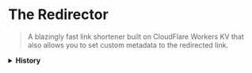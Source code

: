 # The Redirector

> A blazingly fast link shortener built on CloudFlare Workers KV that also allows you to set custom metadata to the redirected link.

<details>
<summary><strong>History</strong></summary>

This project first started out as a repo for a list of internet pranks, aptly named `box-of-tricks`, and was built as a project for the MLH Hack-or-treat hackathon by Team Cheesy ([me](https://github.com/radiantly) and my friend [Jason](https://github.com/Jason13201)). We came up with 3 pranks, a fake mouse, an infinite app opener vb script, and the redirect prank (inspired from [jere-mie/routing-prank](https://github.com/jere-mie/routing-prank)). For the redirect prank, we used CockroachDB (one of the sponsor technologies) but never got it completely working.

I dearly wanted to get the redirect prank working, so I rewrote the logic with Next.js and Airtable. This just so happened to be the wrong tool for the job with multiple caveats. There were issues generating the redirect page, and it frankly wasn't fast enough.

The project was then moved to CloudFlare workers.

</details>
